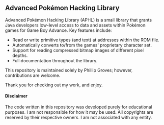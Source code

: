 ## Advanced Pokémon Hacking Library

Advanced Pokémon Hacking Library (APHL) is a small library that grants Java developers low-level access to data and assets within Pokémon games for Game Boy Advance. Key features include:

  - Read or write primitive types (and text) at addresses within the ROM file.
  - Automatically converts to/from the games' proprietary character set.
  - Support for reading compressed bitmap images of different pixel depths.
  - Full documentation throughout the library.

This repository is maintained solely by Phillip Groves; however, contributions are welcome. 

Thank you for checking out my work, and enjoy.

#### Disclaimer

The code written in this repository was developed purely for educational purposes. I am not responsible for how it may be used. All copyrights are reserved by their respective owners. I am not associated with any entity. 